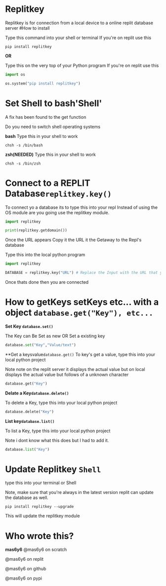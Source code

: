 # Replitkey
Replitkey is for connection from a local device to a online replit database server
#How to install

Type this command into your shell or terminal
If you're on replit use this
```
pip install replitkey
```
**OR**

Type this on the very top of your Python program
If you're on replit use this
```python
import os

os.system("pip install replitkey")
```
# Set Shell to bash'Shell'

A fix has been found to the get function

Do you need to switch shell operating systems

**bash**
Type this in your shell to work
```
chsh -s /bin/bash
```
**zsh(NEEDED)**
Type this in your shell to work
```
chsh -s /bin/zsh
```

# Connect to a REPLIT Database`replitkey.key()`
To connect yo a database its to type this into your repl
Instead of using the OS module are you going use the replitkey module.
```python
import replitkey

print(replitkey.getdomain())
```
Once the URL appears Copy it the URL it the Getaway to the Repl's database

Type this into the local python program

```python
import replitkey

DATABASE = replitkey.key("URL") # Replace the Input with the URL that you Copyed
```
Once thats done then you are connected

# How to getKeys setKeys etc... with a object `database.get("Key"), etc...`

**Set Key `database.set()`**

The Key can Be Set as new OR Set a existing key
```python
database.set("Key","Value/text")
```

**Get a keysvalue`database.get()`
To key's get a value, type this into your local python project

Note note on the replit server it displays the actual value but on local displays the actual value but follows of a unknown character

```python
database.get("Key")
```

**Delate a Key`database.delete()`**

To delete a Key, type this into your local python project
```python
database.delete("Key")
```

**List key`database.list()`**

To list a Key, type this into your local python project

Note i dont know what this does but I had to add it.

```python
database.list("Key")
```

# Update Replitkey `Shell`

type this into your terminal or Shell

Note, make sure that you're always in the latest version replit can update the database as well.

```
pip install replitkey --upgrade
```

This will update the replitkey module

# Who wrote this?

**mas6y6**
@mas6y6 on scratch

@mas6y6 on replit

@mas6y6 on github

@mas6y6 on pypi
